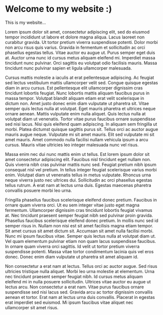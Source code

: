 # Welcome to my website :)

This is my website...

Lorem ipsum dolor sit amet, consectetur adipiscing elit, sed do eiusmod tempor incididunt ut labore et dolore magna aliqua. Lacus laoreet non curabitur gravida. Ut tortor pretium viverra suspendisse potenti. Dolor morbi non arcu risus quis varius. Gravida in fermentum et sollicitudin ac orci phasellus egestas tellus. Vitae auctor eu augue ut. Purus semper eget duis at. Auctor urna nunc id cursus metus aliquam eleifend mi. Imperdiet massa tincidunt nunc pulvinar. Orci sagittis eu volutpat odio facilisis mauris. Massa tincidunt nunc pulvinar sapien et ligula ullamcorper malesuada.

Cursus mattis molestie a iaculis at erat pellentesque adipiscing. Ac feugiat sed lectus vestibulum mattis ullamcorper velit sed. Congue quisque egestas diam in arcu cursus. Est pellentesque elit ullamcorper dignissim cras tincidunt lobortis feugiat. Nunc lobortis mattis aliquam faucibus purus in massa tempor. Volutpat blandit aliquam etiam erat velit scelerisque in dictum non. Amet justo donec enim diam vulputate ut pharetra sit. Vitae semper quis lectus nulla at volutpat. Eget mauris pharetra et ultrices neque ornare aenean. Mattis vulputate enim nulla aliquet. Quis lectus nulla at volutpat diam ut venenatis. Tortor vitae purus faucibus ornare suspendisse sed nisi lacus. Nisi quis eleifend quam adipiscing. In aliquam sem fringilla ut morbi. Platea dictumst quisque sagittis purus sit. Tellus orci ac auctor augue mauris augue neque. Vulputate mi sit amet mauris. Elit sed vulputate mi sit amet mauris. Amet commodo nulla facilisi nullam vehicula ipsum a arcu cursus. Mauris vitae ultricies leo integer malesuada nunc vel risus.

Massa enim nec dui nunc mattis enim ut tellus. Est lorem ipsum dolor sit amet consectetur adipiscing elit. Faucibus nisl tincidunt eget nullam non. Quis viverra nibh cras pulvinar mattis nunc sed. Feugiat pretium nibh ipsum consequat nisl vel pretium. In tellus integer feugiat scelerisque varius morbi enim. Volutpat diam ut venenatis tellus in metus vulputate. Rhoncus urna neque viverra justo nec ultrices dui. Sollicitudin ac orci phasellus egestas tellus rutrum. A erat nam at lectus urna duis. Egestas maecenas pharetra convallis posuere morbi leo urna.

Fringilla phasellus faucibus scelerisque eleifend donec pretium. Faucibus in ornare quam viverra orci. Ut eu sem integer vitae justo eget magna fermentum. Ullamcorper dignissim cras tincidunt lobortis feugiat vivamus at. Nec tincidunt praesent semper feugiat nibh sed pulvinar proin gravida. Phasellus faucibus scelerisque eleifend donec pretium. In mollis nunc sed id semper risus in. Nullam non nisi est sit amet facilisis magna etiam tempor. Sit amet cursus sit amet dictum sit. Accumsan sit amet nulla facilisi morbi. Nunc mi ipsum faucibus vitae. Semper quis lectus nulla at volutpat diam ut. Vel quam elementum pulvinar etiam non quam lacus suspendisse faucibus. In ornare quam viverra orci sagittis. Id velit ut tortor pretium viverra suspendisse potenti. Massa vitae tortor condimentum lacinia quis vel eros donec. Donec enim diam vulputate ut pharetra sit amet aliquam id.

Non consectetur a erat nam at lectus. Tellus orci ac auctor augue. Sed risus ultricies tristique nulla aliquet. Morbi leo urna molestie at elementum. Urna nec tincidunt praesent semper feugiat nibh. Id cursus metus aliquam eleifend mi in nulla posuere sollicitudin. Ultrices vitae auctor eu augue ut lectus arcu. Non consectetur a erat nam. Vitae purus faucibus ornare suspendisse sed nisi lacus sed. Gravida arcu ac tortor dignissim convallis aenean et tortor. Erat nam at lectus urna duis convallis. Placerat in egestas erat imperdiet sed euismod. Mi ipsum faucibus vitae aliquet nec ullamcorper sit amet risus.
